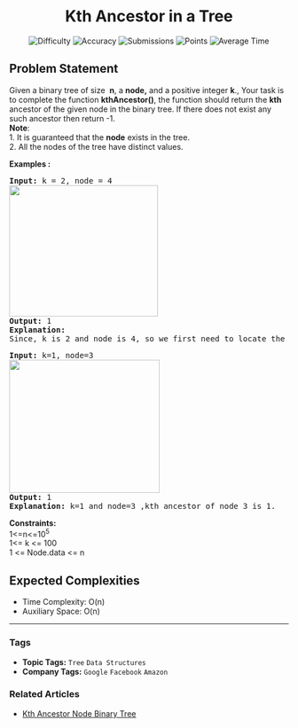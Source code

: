 <h1 align="center">Kth Ancestor in a Tree</h1>

<p align="center">
  <img alt="Difficulty" title="Difficulty" src="https://custom-icon-badges.demolab.com/badge/Difficulty: Medium-1F222E?style=for-the-badge&logoColor=white&logo=fire"/>
  <img alt="Accuracy" title="Accuracy" src="https://custom-icon-badges.demolab.com/badge/Accuracy: 35.06%25-1F222E?style=for-the-badge&logoColor=white&logo=target"/>
  <img alt="Submissions" title="Submissions" src="https://custom-icon-badges.demolab.com/badge/Submissions: 125K+-1F222E?style=for-the-badge&logoColor=white&logo=repo"/>
  <img alt="Points" title="Points" src="https://custom-icon-badges.demolab.com/badge/Points: 4-1F222E?style=for-the-badge&logoColor=white&logo=award"/>
  <img alt="Average Time" title="Average Time" src="https://custom-icon-badges.demolab.com/badge/Average%20Time: N/A-1F222E?style=for-the-badge&logoColor=white&logo=clock"/>
</p>

## Problem Statement

Given a binary tree of size  <b>n</b>, a <b>node,</b> and a positive integer <b>k</b>., Your task is to complete the function <b>kthAncestor()</b>, the function should return the <b>kth</b> ancestor of the given node in the binary tree. If there does not exist any such ancestor then return -1.<br><b>Note</b>: <br>1. It is guaranteed that the <b>node</b> exists in the tree.<br>2. All the nodes of the tree have distinct values.

<b>Examples :</b>

<pre><b>Input: </b>k = 2, node = 4<br><img src="https://media.geeksforgeeks.org/img-practice/prod/addEditProblem/700682/Web/Other/blobid0_1745302099.jpg" alt="" title="" width="268" height="237"/><br><b>Output:</b> 1
<b>Explanation:</b>
Since, k is 2 and node is 4, so we first need to locate the node and look k times its ancestors. Here in this Case node 4 has 1 as his 2nd Ancestor aka the root of the tree.</pre>

<pre><b>Input: </b>k=1, node=3    <br><img src="https://media.geeksforgeeks.org/img-practice/prod/addEditProblem/700682/Web/Other/blobid1_1745302119.jpg" alt="" title="" width="271" height="240"/>
<b>Output: </b>1
<b>Explanation: </b>k=1 and node=3 ,kth ancestor of node 3 is 1.</pre>

<b>Constraints:</b><br>1<=n<=10<sup>5</sup><sup><br></sup>1<= k <= 100<br>1 <= Node.data <= n

## Expected Complexities
- Time Complexity: O(n)
- Auxiliary Space: O(n)

<hr>

### Tags
- **Topic Tags:** `Tree` `Data Structures`
- **Company Tags:** `Google` `Facebook` `Amazon`

### Related Articles
- [Kth Ancestor Node Binary Tree](https://www.geeksforgeeks.org/kth-ancestor-node-binary-tree/)
